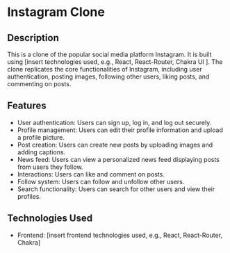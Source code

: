 # Instagram Clone

## Description
This is a clone of the popular social media platform Instagram. It is built using [insert technologies used, e.g., React, React-Router, Chakra UI ]. The clone replicates the core functionalities of Instagram, including user authentication, posting images, following other users, liking posts, and commenting on posts.

## Features
- User authentication: Users can sign up, log in, and log out securely.
- Profile management: Users can edit their profile information and upload a profile picture.
- Post creation: Users can create new posts by uploading images and adding captions.
- News feed: Users can view a personalized news feed displaying posts from users they follow.
- Interactions: Users can like and comment on posts.
- Follow system: Users can follow and unfollow other users.
- Search functionality: Users can search for other users and view their profiles.
## Technologies Used
- Frontend: [insert frontend technologies used, e.g., React, React-Router, Chakra]